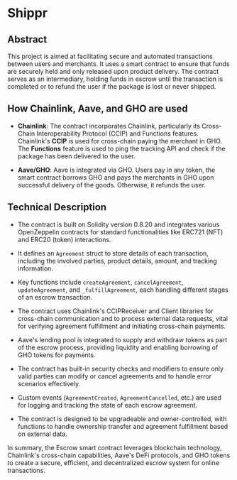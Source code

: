 # Shippr

## Abstract

This project is aimed at facilitating secure and automated transactions between users and merchants. It uses a smart contract to ensure that funds are securely held and only released upon product delivery. The contract serves as an intermediary, holding funds in escrow until the transaction is completed or to refund the user if the package is lost or never shipped.

## How Chainlink, Aave, and GHO are used

- **Chainlink**: The contract incorporates Chainlink, particularly its Cross-Chain Interoperability Protocol (CCIP) and Functions features. Chainlink's **CCIP** is used for cross-chain paying the merchant in GHO. The **Functions** feature is used to ping the tracking API and check if the package has been delivered to the user.

- **Aave/GHO**: Aave is integrated via GHO. Users pay in any token, the smart contract borrows GHO and pays the merchants in GHO upon successful delivery of the goods. Otherwise, it refunds the user.

## Technical Description

- The contract is built on Solidity version 0.8.20 and integrates various OpenZeppelin contracts for standard functionalities like ERC721 (NFT) and ERC20 (token) interactions.

- It defines an `Agreement` struct to store details of each transaction, including the involved parties, product details, amount, and tracking information.

- Key functions include `createAgreement`, `cancelAgreement`, `updateAgreement`, and `_fulfillAgreement`, each handling different stages of an escrow transaction.

- The contract uses Chainlink's CCIPReceiver and Client libraries for cross-chain communication and to process external data requests, vital for verifying agreement fulfillment and initiating cross-chain payments.

- Aave's lending pool is integrated to supply and withdraw tokens as part of the escrow process, providing liquidity and enabling borrowing of GHO tokens for payments.

- The contract has built-in security checks and modifiers to ensure only valid parties can modify or cancel agreements and to handle error scenarios effectively.

- Custom events (`AgreementCreated`, `AgreementCancelled`, etc.) are used for logging and tracking the state of each escrow agreement.

- The contract is designed to be upgradeable and owner-controlled, with functions to handle ownership transfer and agreement fulfillment based on external data.

In summary, the Escrow smart contract leverages blockchain technology, Chainlink's cross-chain capabilities, Aave's DeFi protocols, and GHO tokens to create a secure, efficient, and decentralized escrow system for online transactions.
